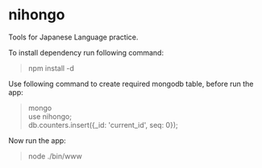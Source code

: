 # nihongo
Tools for Japanese Language practice.

To install dependency run following command: <br/>
> npm install -d

Use following command to create required mongodb table, before run the app: <br/>
> mongo <br/>
> use nihongo; <br/> 
> db.counters.insert({_id: 'current_id', seq: 0}); <br/>

Now run the app: <br/>
>node ./bin/www
